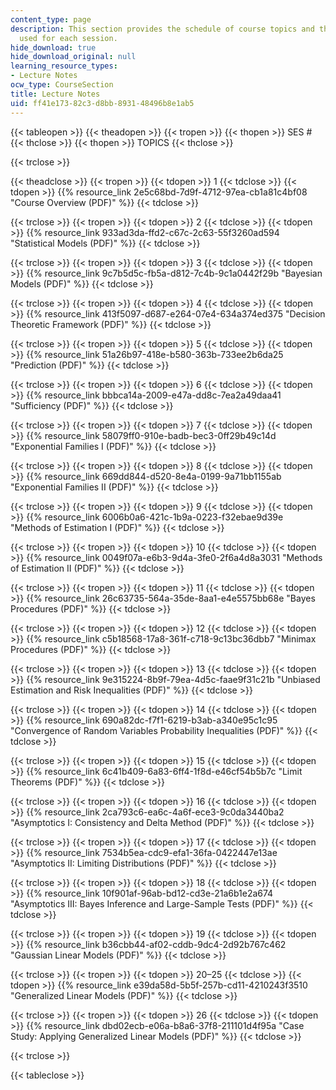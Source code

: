 ```yaml
---
content_type: page
description: This section provides the schedule of course topics and the lecture slides
  used for each session.
hide_download: true
hide_download_original: null
learning_resource_types:
- Lecture Notes
ocw_type: CourseSection
title: Lecture Notes
uid: ff41e173-82c3-d8bb-8931-48496b8e1ab5
---
```


{{< tableopen >}}
{{< theadopen >}}
{{< tropen >}}
{{< thopen >}}
SES #
{{< thclose >}}
{{< thopen >}}
TOPICS
{{< thclose >}}

{{< trclose >}}

{{< theadclose >}}
{{< tropen >}}
{{< tdopen >}}
1
{{< tdclose >}}
{{< tdopen >}}
{{% resource_link 2e5c68bd-7d9f-4712-97ea-cb1a81c4bf08 "Course Overview (PDF)" %}}
{{< tdclose >}}

{{< trclose >}}
{{< tropen >}}
{{< tdopen >}}
2
{{< tdclose >}}
{{< tdopen >}}
{{% resource_link 933ad3da-ffd2-c67c-2c63-55f3260ad594 "Statistical Models (PDF)" %}}
{{< tdclose >}}

{{< trclose >}}
{{< tropen >}}
{{< tdopen >}}
3
{{< tdclose >}}
{{< tdopen >}}
{{% resource_link 9c7b5d5c-fb5a-d812-7c4b-9c1a0442f29b "Bayesian Models (PDF)" %}}
{{< tdclose >}}

{{< trclose >}}
{{< tropen >}}
{{< tdopen >}}
4
{{< tdclose >}}
{{< tdopen >}}
{{% resource_link 413f5097-d687-e264-07e4-634a374ed375 "Decision Theoretic Framework (PDF)" %}}
{{< tdclose >}}

{{< trclose >}}
{{< tropen >}}
{{< tdopen >}}
5
{{< tdclose >}}
{{< tdopen >}}
{{% resource_link 51a26b97-418e-b580-363b-733ee2b6da25 "Prediction (PDF)" %}}
{{< tdclose >}}

{{< trclose >}}
{{< tropen >}}
{{< tdopen >}}
6
{{< tdclose >}}
{{< tdopen >}}
{{% resource_link bbbca14a-2009-e47a-dd8c-7ea2a49daa41 "Sufficiency (PDF)" %}}
{{< tdclose >}}

{{< trclose >}}
{{< tropen >}}
{{< tdopen >}}
7
{{< tdclose >}}
{{< tdopen >}}
{{% resource_link 58079ff0-910e-badb-bec3-0ff29b49c14d "Exponential Families I (PDF)" %}}
{{< tdclose >}}

{{< trclose >}}
{{< tropen >}}
{{< tdopen >}}
8
{{< tdclose >}}
{{< tdopen >}}
{{% resource_link 669dd844-d520-8e4a-0199-9a71bb1155ab "Exponential Families II (PDF)" %}}
{{< tdclose >}}

{{< trclose >}}
{{< tropen >}}
{{< tdopen >}}
9
{{< tdclose >}}
{{< tdopen >}}
{{% resource_link 6006b0a6-421c-1b9a-0223-f32ebae9d39e "Methods of Estimation I (PDF)" %}}
{{< tdclose >}}

{{< trclose >}}
{{< tropen >}}
{{< tdopen >}}
10
{{< tdclose >}}
{{< tdopen >}}
{{% resource_link 0049f07a-e6b3-9d4a-3fe0-2f6a4d8a3031 "Methods of Estimation II (PDF)" %}}
{{< tdclose >}}

{{< trclose >}}
{{< tropen >}}
{{< tdopen >}}
11
{{< tdclose >}}
{{< tdopen >}}
{{% resource_link 26c63735-564a-35de-8aa1-e4e5575bb68e "Bayes Procedures (PDF)" %}}
{{< tdclose >}}

{{< trclose >}}
{{< tropen >}}
{{< tdopen >}}
12
{{< tdclose >}}
{{< tdopen >}}
{{% resource_link c5b18568-17a8-361f-c718-9c13bc36dbb7 "Minimax Procedures (PDF)" %}}
{{< tdclose >}}

{{< trclose >}}
{{< tropen >}}
{{< tdopen >}}
13
{{< tdclose >}}
{{< tdopen >}}
{{% resource_link 9e315224-8b9f-79ea-4d5c-faae9f31c21b "Unbiased Estimation and Risk Inequalities (PDF)" %}}
{{< tdclose >}}

{{< trclose >}}
{{< tropen >}}
{{< tdopen >}}
14
{{< tdclose >}}
{{< tdopen >}}
{{% resource_link 690a82dc-f7f1-6219-b3ab-a340e95c1c95 "Convergence of Random Variables Probability Inequalities (PDF)" %}}
{{< tdclose >}}

{{< trclose >}}
{{< tropen >}}
{{< tdopen >}}
15
{{< tdclose >}}
{{< tdopen >}}
{{% resource_link 6c41b409-6a83-6ff4-1f8d-e46cf54b5b7c "Limit Theorems (PDF)" %}}
{{< tdclose >}}

{{< trclose >}}
{{< tropen >}}
{{< tdopen >}}
16
{{< tdclose >}}
{{< tdopen >}}
{{% resource_link 2ca793c6-ea6c-4a6f-ece3-9c0da3440ba2 "Asymptotics I: Consistency and Delta Method (PDF)" %}}
{{< tdclose >}}

{{< trclose >}}
{{< tropen >}}
{{< tdopen >}}
17
{{< tdclose >}}
{{< tdopen >}}
{{% resource_link 7534b5ea-cdc9-efa1-36fa-0422447e13ae "Asymptotics II: Limiting Distributions (PDF)" %}}
{{< tdclose >}}

{{< trclose >}}
{{< tropen >}}
{{< tdopen >}}
18
{{< tdclose >}}
{{< tdopen >}}
{{% resource_link 10f901af-96ab-bd12-cd3e-21a6b1e2a674 "Asymptotics III: Bayes Inference and Large-Sample Tests (PDF)" %}}
{{< tdclose >}}

{{< trclose >}}
{{< tropen >}}
{{< tdopen >}}
19
{{< tdclose >}}
{{< tdopen >}}
{{% resource_link b36cbb44-af02-cddb-9dc4-2d92b767c462 "Gaussian Linear Models (PDF)" %}}
{{< tdclose >}}

{{< trclose >}}
{{< tropen >}}
{{< tdopen >}}
20–25
{{< tdclose >}}
{{< tdopen >}}
{{% resource_link e39da58d-5b5f-257b-cd11-4210243f3510 "Generalized Linear Models (PDF)" %}}
{{< tdclose >}}

{{< trclose >}}
{{< tropen >}}
{{< tdopen >}}
26
{{< tdclose >}}
{{< tdopen >}}
{{% resource_link dbd02ecb-e06a-b8a6-37f8-211101d4f95a "Case Study: Applying Generalized Linear Models (PDF)" %}}
{{< tdclose >}}

{{< trclose >}}

{{< tableclose >}}